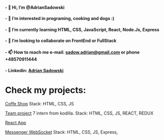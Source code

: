 #### - 👋 Hi, I’m @AdrianSadowski
#### - 👀 I’m interested in programing, cooking and dogs :)
#### - 🌱 I’m currently learning HTML, CSS, JavaScript, React, Node.Js, Express
#### - 💞️ I’m looking to collaborate on FrontEnd or FullStack
#### - 📫 How to reach me e-mail: sadow.adrian@gmail.com or phone +48570911444
#### - Linkedin: [Adrian Sadowski](https://www.linkedin.com/in/adrian-sadowski/)


# Check my projects: 

[Coffe Shop](https://github.com/AdrianSadowski/solo) Stack: HTML, CSS, JS

[Team project](https://github.com/AdrianSadowski/TeamProject) 7 intern from kodilla. Stack: HTML, CSS, JS, REACT, REDUX

[React App](https://github.com/AdrianSadowski/React)

[Messenger WebSocket](https://github.com/AdrianSadowski/messenger_web_socket) Stack: HTML, CSS, JS, Express, 
